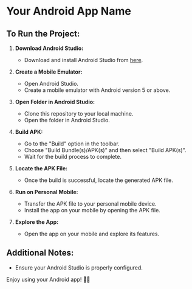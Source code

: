 # Your Android App Name

## To Run the Project:

1. **Download Android Studio:**
   - Download and install Android Studio from [here](https://developer.android.com/studio?gclid=CjwKCAiAqNSsBhAvEiwAn_tmxTHYSawUx7ljebsvngHryCsdXUaAXgAl1RflvxLhA9mNVEYaE6KoNRoCNO8QAvD_BwE&gclsrc=aw.ds).

2. **Create a Mobile Emulator:**
   - Open Android Studio.
   - Create a mobile emulator with Android version 5 or above.

3. **Open Folder in Android Studio:**
   - Clone this repository to your local machine.
   - Open the folder in Android Studio.

4. **Build APK:**
   - Go to the "Build" option in the toolbar.
   - Choose "Build Bundle(s)/APK(s)" and then select "Build APK(s)".
   - Wait for the build process to complete.

5. **Locate the APK File:**
   - Once the build is successful, locate the generated APK file.

6. **Run on Personal Mobile:**
   - Transfer the APK file to your personal mobile device.
   - Install the app on your mobile by opening the APK file.

7. **Explore the App:**
   - Open the app on your mobile and explore its features.

## Additional Notes:

- Ensure your Android Studio is properly configured.

Enjoy using your Android app! 📱🚀
